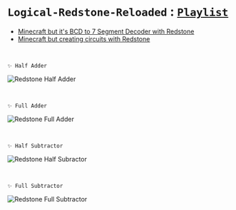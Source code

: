 # `Logical-Redstone-Reloaded` : [`Playlist`](https://www.youtube.com/playlist?list=PL5LiOvrbVo8keeEWRZVaHfprU4zQTCsV4)

- [Minecraft but it's BCD to 7 Segment Decoder with Redstone](https://www.youtube.com/watch?v=KbbCd0wuyX0)
- [Minecraft but creating circuits with Redstone](https://www.youtube.com/watch?v=I0IkYLYeTW8)

<br>

    ✨ Half Adder

![Redstone Half Adder](https://github.com/imvickykumar999/Logical-Redstone-Reloaded/assets/50515418/11a7af02-461e-4edb-b40c-b8fc51ff4a96)

<br>

    ✨ Full Adder

![Redstone Full Adder](https://github.com/imvickykumar999/Logical-Redstone-Reloaded/assets/50515418/c61c88b0-8335-4ed7-9423-1a083f1525eb)

<br>

    ✨ Half Subtractor

![Redstone Half Subractor](https://github.com/imvickykumar999/Logical-Redstone-Reloaded/assets/50515418/1e233077-0e17-4dc8-ae44-c6e366b8db12)

<br>

    ✨ Full Subtractor

![Redstone Full Subtractor](https://github.com/imvickykumar999/Logical-Redstone-Reloaded/assets/50515418/166d00cf-041a-4fdf-8b2f-322d3d636f1c)
